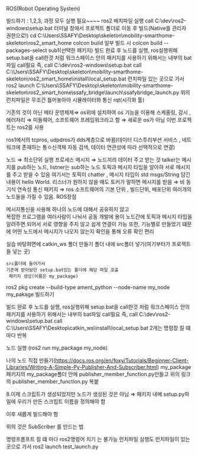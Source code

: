 ROS(Robot Operating System)

빌드하기 :  1,2,3, 과정 모두 실행 필요~~~~
ros2 배치파일 실행
 call C:\dev\ros2-windows\setup.bat
터미널 창에서 프로젝트 폴더로 이동 후 빌드(Native를 관리자 권한으로!)
cd C:\Users\SSAFY\Desktop\skeleton\mobility-smarthome-skeleton\ros2_smart_home
colcon build
일부 빌드 시
colcon build --packages-select sub1(선택한 패키지)
빌드 완료 후 노드를 실행, ros실행위해 setup.bat을 call한것 처럼 
워크스페이스 안의 패키지를 사용하기 위해서는 내부의 bat파일 call필요
즉, call C:\dev\ros2-windows\setup.bat
     call C:\Users\SSAFY\Desktop\skeleton\mobility-smarthome-skeleton\ros2_smart_home\install\local_setup.bat
런치파일 있는 곳으로 가서
ros2 launch C:\Users\SSAFY\Desktop\skeleton\mobility-smarthome-skeleton\ros2_smart_home\ssafy_bridge\launch\ssafybridge_launch.py
위의 런치파일은 무조건 틀어놓아야 시뮬레이터와 통신
rqt(시각화 툴)


기존의 것이 아닌 메타 운영체제⇒ os위에 설치하여 os 기능을 이용해 스케줄링, 감시 ,에러처리
⇒ 미들웨어, 소프트웨어 프레임워크라고 함
⇒ 새로운 os가 아님
이번 프로젝트는 ros2를 사용

ros1에서의  tcpros, udpdros가 dds계층으로 바뀜(데이터 디스투리부션 서비스 , 네트워크에 존재하는 통ㅇ신객체 자동 검색, 데이터 연관성에 따라 선택적으로 연결)

노드 ⇒ 최소단위 실행 프로세스
메시지 ⇒ 노드끼리 데이터 주고 받는 것
talker는 메시지를 pub하는 노드, listner는 sub하는 노드
토픽과 메시지 타입을 알아햐 서로 메시지를 주고 받을 수 있음
여기서는 토픽이 chatter , 메시지 타입이 std msgs/String
담긴 내용이 hello World.
리스너가 원하지 않을 때도 토커가 말하면 메시지를 받음 ⇒ 비 동기식 연속성 통신
패키지 ⇒ ros 소프트웨어의 기본 단위 , 빌드단위, 배포단위
여러개의 노드들을 가질 수 있음.
ROS장점

메시지통신을 사용해 하나의 노드에 대해서 공유하지 않고  
복잡한 프로그램을 여러사람이 나눠서 공동 개발에 용이
노드간에 토픽과 메시지 타입을 알려주면 되어서 서로 영향을 주지 않고 쉽게 연결이 가능
또한, 기능별로 만들었기 떄문에 어떤 노드에서 메시지가 나오지 않는지 확인을 통해 오류 확인 편리

실습
바탕화면에 catkin_ws  폴더 만들기
폴더 내에 src폴더 넣기(여기부터가 프로젝트들 넣는 곳)


    src폴더에 들어가서 
    기존에 받아놨던 setup.bat있는 폴더에 해당 파일 호출
     패키지 생성(이름은 my_package)
ros2 pkg create --build-type ament_python --node-name my_node my_pakage
빌드하기


빌드 완료 후 노드를 실행, ros실행위해 setup.bat을 call한것 처럼 
워크스페이스 안의 패키지를 사용하기 위해서는 내부의 bat파일 call필요
즉, call C:\dev\ros2-windows\setup.bat
     call C:\Users\SSAFY\Desktop\catkin_ws\install\local_setup.bat
2개는 명령창 킬 떄 마다 반복


노드 실행 (ros2 run my_package my_node)

나의 노드 직접 만들기(https://docs.ros.org/en/foxy/Tutorials/Beginner-Client-Libraries/Writing-A-Simple-Py-Publisher-And-Subscriber.html)
my_package패키지의 my_package폴더 안에 publisher_member_function.py만들고 
위의 링크의 publisher_member_function.py 복붙

8.이제 스크립트가 생성되었지만 노드가 생성된 것은 아님 ⇒ 패키지 내에 setup.py파일에 우리가 만든 스크립트 이름을 정의해야 함

이후 새롭게 빌드해야 함


위의 것은 SubScriber 를 만드는 법

명령프롬프트 킬 떄 마다 ros2명령어 치기 는 불가능
런치파일 실행도 런치파일이 있는 곳으로 가서 
ros2 launch test_launch.py

